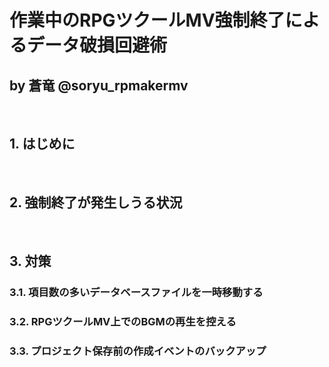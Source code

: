 # 作業中のRPGツクールMV強制終了によるデータ破損回避術

by 蒼竜 @soryu_rpmakermv
-------------------------------------------------

<br>

## 1. はじめに



<br>

## 2. 強制終了が発生しうる状況



<br>

## 3. 対策

### 3.1. 項目数の多いデータベースファイルを一時移動する

### 3.2. RPGツクールMV上でのBGMの再生を控える

### 3.3. プロジェクト保存前の作成イベントのバックアップ
